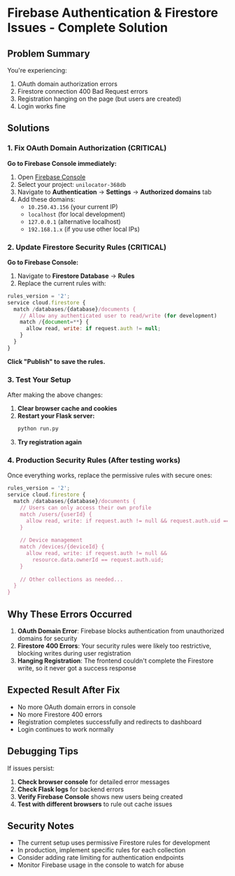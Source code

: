 # Firebase Authentication & Firestore Issues - Complete Solution

## Problem Summary
You're experiencing:
1. OAuth domain authorization errors
2. Firestore connection 400 Bad Request errors  
3. Registration hanging on the page (but users are created)
4. Login works fine

## Solutions

### 1. Fix OAuth Domain Authorization (CRITICAL)

**Go to Firebase Console immediately:**
1. Open [Firebase Console](https://console.firebase.google.com/)
2. Select your project: `unilocator-368db`
3. Navigate to **Authentication** → **Settings** → **Authorized domains** tab
4. Add these domains:
   - `10.250.43.156` (your current IP)
   - `localhost` (for local development)
   - `127.0.0.1` (alternative localhost)
   - `192.168.1.x` (if you use other local IPs)

### 2. Update Firestore Security Rules (CRITICAL)

**Go to Firebase Console:**
1. Navigate to **Firestore Database** → **Rules**
2. Replace the current rules with:

```javascript
rules_version = '2';
service cloud.firestore {
  match /databases/{database}/documents {
    // Allow any authenticated user to read/write (for development)
    match /{document=**} {
      allow read, write: if request.auth != null;
    }
  }
}
```

**Click "Publish" to save the rules.**

### 3. Test Your Setup

After making the above changes:

1. **Clear browser cache and cookies**
2. **Restart your Flask server:**
   ```bash
   python run.py
   ```
3. **Try registration again**

### 4. Production Security Rules (After testing works)

Once everything works, replace the permissive rules with secure ones:

```javascript
rules_version = '2';
service cloud.firestore {
  match /databases/{database}/documents {
    // Users can only access their own profile
    match /users/{userId} {
      allow read, write: if request.auth != null && request.auth.uid == userId;
    }
    
    // Device management
    match /devices/{deviceId} {
      allow read, write: if request.auth != null && 
        resource.data.ownerId == request.auth.uid;
    }
    
    // Other collections as needed...
  }
}
```

## Why These Errors Occurred

1. **OAuth Domain Error**: Firebase blocks authentication from unauthorized domains for security
2. **Firestore 400 Errors**: Your security rules were likely too restrictive, blocking writes during user registration
3. **Hanging Registration**: The frontend couldn't complete the Firestore write, so it never got a success response

## Expected Result After Fix

- No more OAuth domain errors in console
- No more Firestore 400 errors
- Registration completes successfully and redirects to dashboard
- Login continues to work normally

## Debugging Tips

If issues persist:

1. **Check browser console** for detailed error messages
2. **Check Flask logs** for backend errors
3. **Verify Firebase Console** shows new users being created
4. **Test with different browsers** to rule out cache issues

## Security Notes

- The current setup uses permissive Firestore rules for development
- In production, implement specific rules for each collection
- Consider adding rate limiting for authentication endpoints
- Monitor Firebase usage in the console to watch for abuse
